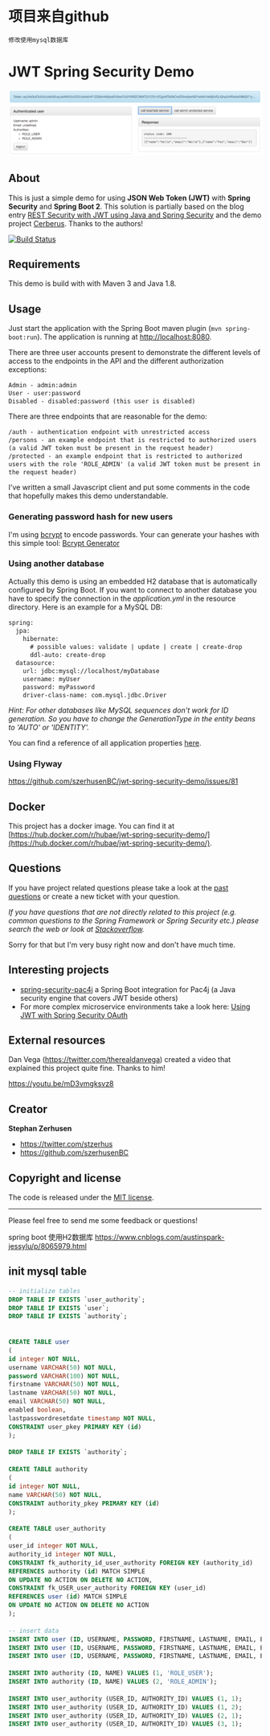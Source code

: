 # 项目来自github
    修改使用mysql数据库
    
# JWT Spring Security Demo

![Screenshot from running application](etc/screenshot-jwt-spring-security-demo.png?raw=true "Screenshot JWT Spring Security Demo")

## About
This is just a simple demo for using **JSON Web Token (JWT)** with **Spring Security** and
**Spring Boot 2**. This solution is partially based on the blog entry
[REST Security with JWT using Java and Spring Security](https://www.toptal.com/java/rest-security-with-jwt-spring-security-and-java)
and the demo project [Cerberus](https://github.com/brahalla/Cerberus). Thanks to the authors!

[![Build Status](https://travis-ci.org/szerhusenBC/jwt-spring-security-demo.svg?branch=master)](https://travis-ci.org/szerhusenBC/jwt-spring-security-demo)

## Requirements
This demo is build with with Maven 3 and Java 1.8.

## Usage
Just start the application with the Spring Boot maven plugin (`mvn spring-boot:run`). The application is
running at [http://localhost:8080](http://localhost:8080).

There are three user accounts present to demonstrate the different levels of access to the endpoints in
the API and the different authorization exceptions:
```
Admin - admin:admin
User - user:password
Disabled - disabled:password (this user is disabled)
```

There are three endpoints that are reasonable for the demo:
```
/auth - authentication endpoint with unrestricted access
/persons - an example endpoint that is restricted to authorized users (a valid JWT token must be present in the request header)
/protected - an example endpoint that is restricted to authorized users with the role 'ROLE_ADMIN' (a valid JWT token must be present in the request header)
```

I've written a small Javascript client and put some comments in the code that hopefully makes this demo
understandable.

### Generating password hash for new users

I'm using [bcrypt](https://en.wikipedia.org/wiki/Bcrypt) to encode passwords. Your can generate your hashes with this simple tool: [Bcrypt Generator](https://www.bcrypt-generator.com)

### Using another database

Actually this demo is using an embedded H2 database that is automatically configured by Spring Boot. If you want to connect to another database you have to specify the connection in the *application.yml* in the resource directory. Here is an example for a MySQL DB:

```
spring:
  jpa:
    hibernate:
      # possible values: validate | update | create | create-drop
      ddl-auto: create-drop
  datasource:
    url: jdbc:mysql://localhost/myDatabase
    username: myUser
    password: myPassword
    driver-class-name: com.mysql.jdbc.Driver
```

*Hint: For other databases like MySQL sequences don't work for ID generation. So you have to change the GenerationType in the entity beans to 'AUTO' or 'IDENTITY'.*

You can find a reference of all application properties [here](http://docs.spring.io/spring-boot/docs/current/reference/html/common-application-properties.html).

### Using Flyway

https://github.com/szerhusenBC/jwt-spring-security-demo/issues/81

## Docker
This project has a docker image. You can find it at [https://hub.docker.com/r/hubae/jwt-spring-security-demo/](https://hub.docker.com/r/hubae/jwt-spring-security-demo/).

## Questions
If you have project related questions please take a look at the [past questions](https://github.com/szerhusenBC/jwt-spring-security-demo/issues?utf8=%E2%9C%93&q=is%3Aissue%20is%3Aopen%2Cclosed%20label%3Aquestion%20) or create a new ticket with your question.

*If you have questions that are not directly related to this project (e.g. common questions to the Spring Framework or Spring Security etc.) please search the web or look at [Stackoverflow](http://www.stackoverflow.com).*

Sorry for that but I'm very busy right now and don't have much time.

## Interesting projects

* [spring-security-pac4j](https://github.com/pac4j/spring-security-pac4j) a Spring Boot integration for Pac4j (a Java security engine that covers JWT beside others)
* For more complex microservice environments take a look here: [Using JWT with Spring Security OAuth](http://www.baeldung.com/spring-security-oauth-jwt)

## External resources

Dan Vega (https://twitter.com/therealdanvega) created a video that explained this project quite fine. Thanks to him!

https://youtu.be/mD3vmgksvz8

## Creator

**Stephan Zerhusen**

* <https://twitter.com/stzerhus>
* <https://github.com/szerhusenBC>

## Copyright and license

The code is released under the [MIT license](LICENSE?raw=true).

---------------------------------------

Please feel free to send me some feedback or questions!


spring boot 使用H2数据库
https://www.cnblogs.com/austinspark-jessylu/p/8065979.html


## init mysql table

```sql
-- initialize tables
DROP TABLE IF EXISTS `user_authority`;
DROP TABLE IF EXISTS `user`;
DROP TABLE IF EXISTS `authority`;


CREATE TABLE user
(
id integer NOT NULL,
username VARCHAR(50) NOT NULL,
password VARCHAR(100) NOT NULL,
firstname VARCHAR(50) NOT NULL,
lastname VARCHAR(50) NOT NULL,
email VARCHAR(50) NOT NULL,
enabled boolean,
lastpasswordresetdate timestamp NOT NULL,
CONSTRAINT user_pkey PRIMARY KEY (id)
);

DROP TABLE IF EXISTS `authority`;

CREATE TABLE authority
(
id integer NOT NULL,
name VARCHAR(50) NOT NULL,
CONSTRAINT authority_pkey PRIMARY KEY (id)
);

CREATE TABLE user_authority
(
user_id integer NOT NULL,
authority_id integer NOT NULL,
CONSTRAINT fk_authority_id_user_authority FOREIGN KEY (authority_id)
REFERENCES authority (id) MATCH SIMPLE
ON UPDATE NO ACTION ON DELETE NO ACTION,
CONSTRAINT fk_USER_user_authority FOREIGN KEY (user_id)
REFERENCES user (id) MATCH SIMPLE
ON UPDATE NO ACTION ON DELETE NO ACTION
);

-- insert data
INSERT INTO user (ID, USERNAME, PASSWORD, FIRSTNAME, LASTNAME, EMAIL, ENABLED, LASTPASSWORDRESETDATE) VALUES (1, 'admin', '$2a$08$lDnHPz7eUkSi6ao14Twuau08mzhWrL4kyZGGU5xfiGALO/Vxd5DOi', 'admin', 'admin', 'admin@admin.com', 1, STR_TO_DATE('01/01/2016', '%c/%e/%Y %r'));
INSERT INTO user (ID, USERNAME, PASSWORD, FIRSTNAME, LASTNAME, EMAIL, ENABLED, LASTPASSWORDRESETDATE) VALUES (2, 'user', '$2a$08$UkVvwpULis18S19S5pZFn.YHPZt3oaqHZnDwqbCW9pft6uFtkXKDC', 'user', 'user', 'enabled@user.com', 1, STR_TO_DATE('01/01/2016','%c/%e/%Y %r'));
INSERT INTO user (ID, USERNAME, PASSWORD, FIRSTNAME, LASTNAME, EMAIL, ENABLED, LASTPASSWORDRESETDATE) VALUES (3, 'disabled', '$2a$08$UkVvwpULis18S19S5pZFn.YHPZt3oaqHZnDwqbCW9pft6uFtkXKDC', 'user', 'user', 'disabled@user.com', 0, STR_TO_DATE('01/01/2016','%c/%e/%Y %r'));

INSERT INTO authority (ID, NAME) VALUES (1, 'ROLE_USER');
INSERT INTO authority (ID, NAME) VALUES (2, 'ROLE_ADMIN');

INSERT INTO user_authority (USER_ID, AUTHORITY_ID) VALUES (1, 1);
INSERT INTO user_authority (USER_ID, AUTHORITY_ID) VALUES (1, 2);
INSERT INTO user_authority (USER_ID, AUTHORITY_ID) VALUES (2, 1);
INSERT INTO user_authority (USER_ID, AUTHORITY_ID) VALUES (3, 1);
```
